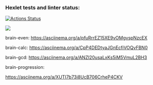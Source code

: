 ### Hexlet tests and linter status:
[![Actions Status](https://github.com/OzhoginCode/frontend-project-44/workflows/hexlet-check/badge.svg)](https://github.com/OzhoginCode/frontend-project-44/actions)

<a href="https://codeclimate.com/github/OzhoginCode/frontend-project-44/maintainability"><img src="https://api.codeclimate.com/v1/badges/0a9dce33f001dab6c90c/maintainability" /></a>

brain-even:
https://asciinema.org/a/pfuRrrEZ15XE9vOMgvspNzcEX

brain-calc:
https://asciinema.org/a/CpP4DEDtyaJGnEcfiVOQvFBN0

brain-gcd:
https://asciinema.org/a/ANZI20usaLxKs5iM5VmuL2BH3

brain-progression:

https://asciinema.org/a/XUTI7b73i8UcB706CrheP4CKV